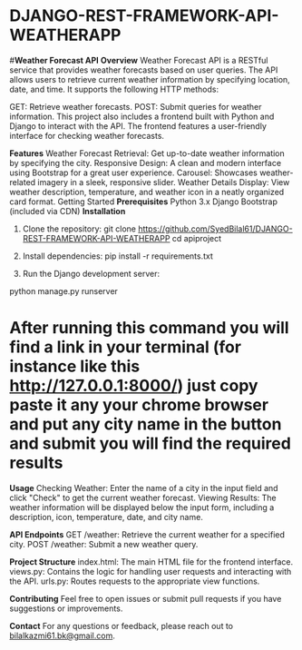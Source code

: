 # DJANGO-REST-FRAMEWORK-API-WEATHERAPP
#**Weather Forecast API**
**Overview**
Weather Forecast API is a RESTful service that provides weather forecasts based on user queries. The API allows users to retrieve current weather information by specifying location, date, and time. It supports the following HTTP methods:

GET: Retrieve weather forecasts.
POST: Submit queries for weather information.
This project also includes a frontend built with Python and Django to interact with the API. The frontend features a user-friendly interface for checking weather forecasts.

**Features**
Weather Forecast Retrieval: Get up-to-date weather information by specifying the city.
Responsive Design: A clean and modern interface using Bootstrap for a great user experience.
Carousel: Showcases weather-related imagery in a sleek, responsive slider.
Weather Details Display: View weather description, temperature, and weather icon in a neatly organized card format.
Getting Started
**Prerequisites**
Python 3.x
Django
Bootstrap (included via CDN)
**Installation**
1.  Clone the repository:
git clone https://github.com/SyedBilal61/DJANGO-REST-FRAMEWORK-API-WEATHERAPP
cd apiproject

2.  Install dependencies:
pip install -r requirements.txt

3.  Run the Django development server:

python manage.py runserver
# After running this command you will find a link in your terminal (for instance like this http://127.0.0.1:8000/) just copy paste it any your chrome browser and put any city name in the button and submit you will find the required results 

**Usage**
Checking Weather: Enter the name of a city in the input field and click "Check" to get the current weather forecast.
Viewing Results: The weather information will be displayed below the input form, including a description, icon, temperature, date, and city name.

**API Endpoints**
GET /weather: Retrieve the current weather for a specified city.
POST /weather: Submit a new weather query.

**Project Structure**
index.html: The main HTML file for the frontend interface.
views.py: Contains the logic for handling user requests and interacting with the API.
urls.py: Routes requests to the appropriate view functions.

**Contributing**
Feel free to open issues or submit pull requests if you have suggestions or improvements.


**Contact**
For any questions or feedback, please reach out to bilalkazmi61.bk@gmail.com.

